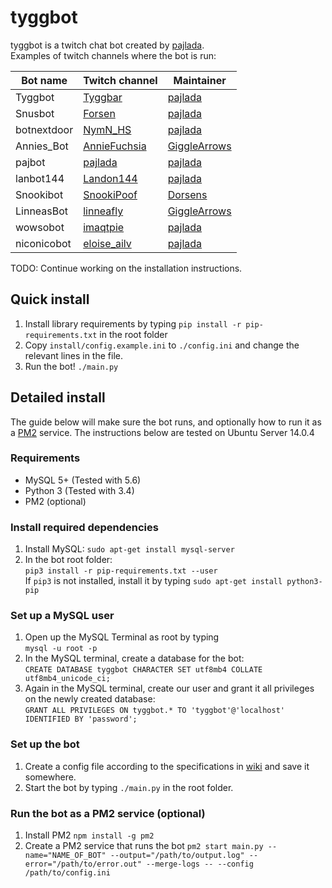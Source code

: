 # tyggbot

tyggbot is a twitch chat bot created by [pajlada](http://twitch.tv/pajlada).  
Examples of twitch channels where the bot is run:

| Bot name  | Twitch channel | Maintainer |
| ---------- | ------ | ----- |
| Tyggbot | [Tyggbar](http://twitch.tv/tyggbar) | [pajlada](http://twitch.tv/pajlada) |
| Snusbot | [Forsen](http://twitch.tv/forsenlol) | [pajlada](http://twitch.tv/pajlada) |
| botnextdoor | [NymN_HS](http://twitch.tv/nymn_hs) | [pajlada](http://twitch.tv/pajlada) |
| Annies_Bot | [AnnieFuchsia](http://twitch.tv/anniefuchsia) | [GiggleArrows](http://twitch.tv/gigglearrows) |
| pajbot | [pajlada](http://twitch.tv/pajlada) | [pajlada](http://twitch.tv/pajlada) |
| lanbot144 | [Landon144](http://twitch.tv/landon144) | [pajlada](http://twitch.tv/pajlada) |
| Snookibot | [SnookiPoof](http://twitch.tv/snookipoof) | [Dorsens](http://twitch.tv/dorsens) |
| LinneasBot | [linneafly](http://twitch.tv/linneafly) | [GiggleArrows](http://twitch.tv/gigglearrows) |
| wowsobot | [imaqtpie](http://twitch.tv/imaqtpie) | [pajlada](http://twitch.tv/pajlada) |
| niconicobot | [eloise_ailv](http://twitch.tv/eloise_ailv) | [pajlada](http://twitch.tv/pajlada) |

TODO: Continue working on the installation instructions.

## Quick install

1. Install library requirements by typing `pip install -r pip-requirements.txt` in the root folder
2. Copy `install/config.example.ini` to `./config.ini` and change the relevant lines in the file.
3. Run the bot! `./main.py`

## Detailed install

The guide below will make sure the bot runs, and optionally how to run it as a [PM2](https://github.com/Unitech/pm2) service. The instructions below are tested on Ubuntu Server 14.0.4

### Requirements
 * MySQL 5+ (Tested with 5.6)
 * Python 3 (Tested with 3.4)
 * PM2 (optional)

### Install required dependencies
1. Install MySQL: `sudo apt-get install mysql-server`
2. In the bot root folder:<br/>`pip3 install -r pip-requirements.txt --user`<br/>If `pip3` is not installed, install it by typing `sudo apt-get install python3-pip`

### Set up a MySQL user
1. Open up the MySQL Terminal as root by typing<br/>`mysql -u root -p`
2. In the MySQL terminal, create a database for the bot:<br/>`CREATE DATABASE tyggbot CHARACTER SET utf8mb4 COLLATE utf8mb4_unicode_ci;`
3. Again in the MySQL terminal, create our user and grant it all privileges on the newly created database:<br/>`GRANT ALL PRIVILEGES ON tyggbot.* TO 'tyggbot'@'localhost' IDENTIFIED BY 'password';`


### Set up the bot
1. Create a config file according to the specifications in [wiki](https://github.com/pajlada/tyggbot/wiki/Config-File) and save it somewhere.
2. Start the bot by typing `./main.py` in the root folder.

### Run the bot as a PM2 service (optional)
1. Install PM2 `npm install -g pm2`
2. Create a PM2 service that runs the bot `pm2 start main.py --name="NAME_OF_BOT" --output="/path/to/output.log" --error="/path/to/error.out" --merge-logs -- --config /path/to/config.ini`
